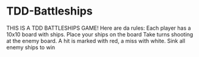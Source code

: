 # TDD-Battleships
THIS IS A TDD BATTLESHIPS GAME! Here are da rules:  Each player has a 10x10 board with ships. Place your ships on the board Take turns shooting at the enemy board. A hit is marked with red, a miss with white. Sink all enemy ships to win
